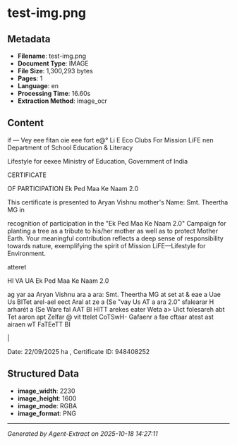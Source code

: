 # test-img.png

## Metadata

- **Filename**: test-img.png
- **Document Type**: IMAGE
- **File Size**: 1,300,293 bytes
- **Pages**: 1
- **Language**: en
- **Processing Time**: 16.60s
- **Extraction Method**: image_ocr


## Content

if — Vey eee fitan oie eee fort
e@° Li E Eco Clubs For Mission LiFE nen Department of School Education & Literacy

Lifestyle for eexee Ministry of Education, Government of India

CERTIFICATE

OF PARTICIPATION
Ek Ped Maa Ke Naam 2.0

This certificate is presented to Aryan Vishnu mother's Name: Smt. Theertha MG in

recognition of participation in the "Ek Ped Maa Ke Naam 2.0" Campaign for planting a tree as a
tribute to his/her mother as well as to protect Mother Earth. Your meaningful contribution reflects a
deep sense of responsibility towards nature, exemplifying the spirit of Mission LiFE—Lifestyle for
Environment.

atteret

Hl VA UA
Ek Ped Maa Ke Naam 2.0

ag yar aa Aryan Vishnu ara a ara: Smt. Theertha MG at set at & eae a
Uae Us BITet  arel-ael eect Aral at ze a (Se "vay Us AT a ara 2.0" sfalearar H arharét a (Se Ware
fal AAT Bl HITT arekes eater Weta a> Uict folesareh abt Tet aaron apt Zelfar @ vit ttelet CoTSwH-
Gafaenr a fae cftaar atest ast airaen wT FaTEeTT BI

|

Date: 22/09/2025 ha , Certificate ID: 948408252


## Structured Data

- **image_width**: 2230
- **image_height**: 1600
- **image_mode**: RGBA
- **image_format**: PNG


---

*Generated by Agent-Extract on 2025-10-18 14:27:11*